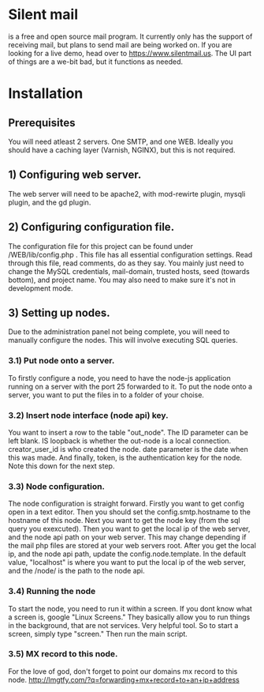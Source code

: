 # Silent mail
is a free and open source mail program. It currently only has the support of receiving mail, but plans to send mail are being worked on. If you are looking for a live demo, head over to https://www.silentmail.us. The UI part of things are a we-bit bad, but it functions as needed.

# Installation

## Prerequisites
You will need atleast 2 servers. One SMTP, and one WEB. Ideally you should have a caching layer (Varnish, NGINX), but this is not required.

## 1) Configuring web server.
The web server will need to be apache2, with mod-rewirte plugin, mysqli plugin, and the gd plugin.

## 2) Configuring configuration file.
The configuration file for this project can be found under /WEB/lib/config.php . This file has all essential configuration settings. Read through this file, read comments, do as they say. You mainly just need to change the MySQL credentials, mail-domain, trusted hosts, seed (towards bottom), and project name. You may also need to make sure it's not in development mode.

## 3) Setting up nodes.
Due to the administration panel not being complete, you will need to manually configure the nodes. This will involve executing SQL queries.

### 3.1) Put node onto a server.
To firstly configure a node, you need to have the node-js application running on a server with the port 25 forwarded to it. To put the node onto a server, you want to put the files in to a folder of your choise.

### 3.2) Insert node interface (node api) key.
You want to insert a row to the table "out_node". The ID parameter can be left blank. IS loopback is whether the out-node is a local connection. creator_user_id is who created the node. date parameter is the date when this was made. And finally, token, is the authentication key for the node. Note this down for the next step.

### 3.3) Node configuration.
The node configuration is straight forward. Firstly you want to get config open in a text editor. Then you should set the config.smtp.hostname to the hostname of this node. Next you want to get the node key (from the sql query you exexcuted). Then you want to get the local ip of the web server, and the node api path on your web server. This may change depending if the mail php files are stored at your web servers root. After you get the local ip, and the node api path, update the config.node.template. In the default value, "localhost" is where you want to put the local ip of the web server, and the /node/ is the path to the node api.

### 3.4) Running the node
To start the node, you need to run it within a screen. If you dont know what a screen is, google "Linux Screens." They basically allow you to run things in the background, that are not services. Very helpful tool. So to start a screen, simply type "screen." Then run the main script.

### 3.5) MX record to this node.
For the love of god, don't forget to point our domains mx record to this node.
http://lmgtfy.com/?q=forwarding+mx+record+to+an+ip+address
